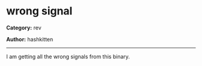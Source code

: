 wrong signal
====================

**Category:** rev

**Author:** hashkitten

-----------

I am getting all the wrong signals from this binary.


